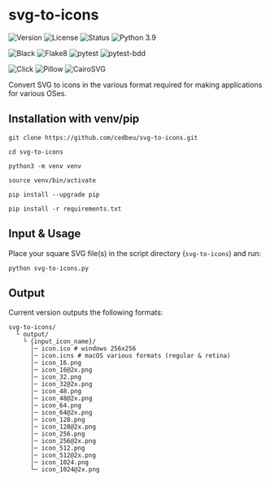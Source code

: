 # svg-to-icons
![Version](https://img.shields.io/github/v/tag/cedbeu/svg-to-icons?label=version&style=flat)
![License](https://img.shields.io/badge/license-MIT-green?style=flat)
![Status](https://img.shields.io/badge/status-active-brightgreen?style=flat)
![Python 3.9](https://img.shields.io/badge/Python-3.9-blue?style=flat&logo=python)

![Black](https://img.shields.io/badge/code%20style-black-000000?style=flat)
![Flake8](https://img.shields.io/badge/linter-flake8-yellow?style=flat)
![pytest](https://img.shields.io/badge/tests-passing-brightgreen?style=flat)
![pytest-bdd](https://img.shields.io/badge/BDD-passing-brightgreen?style=flat)

![Click](https://img.shields.io/badge/Click-CLI-orange?style=flat)
![Pillow](https://img.shields.io/badge/Pillow-Image%20Processing-yellow?style=flat)
![CairoSVG](https://img.shields.io/badge/CairoSVG-SVG%20Rendering-purple?style=flat)

Convert SVG to icons in the various format required for making applications for various OSes.

## Installation with venv/pip
`git clone https://github.com/cedbeu/svg-to-icons.git`

`cd svg-to-icons`

`python3 -m venv venv`

`source venv/bin/activate`

`pip install --upgrade pip`

`pip install -r requirements.txt`

## Input & Usage
Place your square SVG file(s) in the script directory (`svg-to-icons`) and run:

`python svg-to-icons.py`

## Output
Current version outputs the following formats:

```
svg-to-icons/
  └ output/
    └ {input_icon_name}/
      │─ icon.ico # windows 256x256
      │─ icon.icns # macOS various formats (regular & retina)
      │─ icon_16.png
      │─ icon_16@2x.png
      │─ icon_32.png
      │─ icon_32@2x.png
      │─ icon_48.png
      │─ icon_48@2x.png
      │─ icon_64.png
      │─ icon_64@2x.png
      │─ icon_128.png
      │─ icon_128@2x.png
      │─ icon_256.png
      │─ icon_256@2x.png
      │─ icon_512.png
      │─ icon_512@2x.png
      │─ icon_1024.png
      └─ icon_1024@2x.png
```
